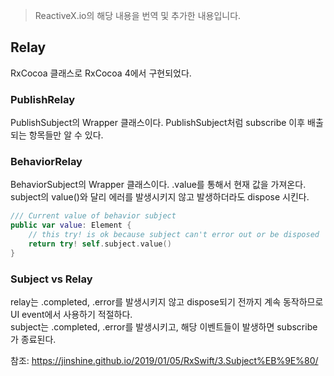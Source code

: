 > ReactiveX.io의 해당 내용을 번역 및 추가한 내용입니다.
  
## Relay  
RxCocoa 클래스로 RxCocoa 4에서 구현되었다.  
  
  
  
### PublishRelay  
PublishSubject의 Wrapper 클래스이다. PublishSubject처럼 subscribe 이후 배출되는 항목들만 알 수 있다.  
  
### BehaviorRelay  
BehaviorSubject의 Wrapper 클래스이다. .value를 통해서 현재 값을 가져온다.  
subject의 value()와 달리 에러를 발생시키지 않고 발생하더라도 dispose 시킨다.  

```swift
/// Current value of behavior subject
public var value: Element {
    // this try! is ok because subject can't error out or be disposed
    return try! self.subject.value()
}
```  
  
  
### Subject vs Relay  
relay는 .completed, .error를 발생시키지 않고 dispose되기 전까지 계속 동작하므로 UI event에서 사용하기 적절하다.  
subject는 .completed, .error를 발생시키고, 해당 이벤트들이 발생하면 subscribe가 종료된다.  
  
  
  
참조: https://jinshine.github.io/2019/01/05/RxSwift/3.Subject%EB%9E%80/  
